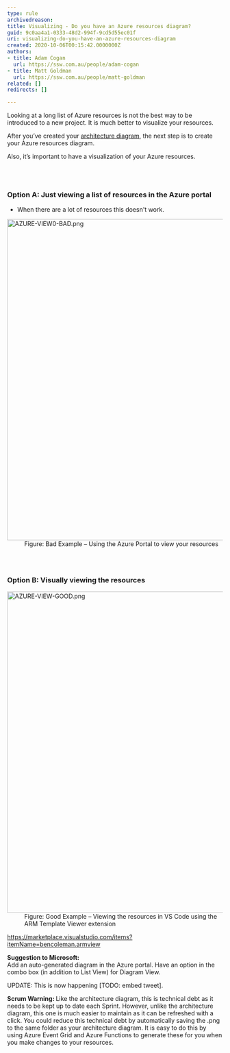 ```yaml
---
type: rule
archivedreason: 
title: Visualizing - Do you have an Azure resources diagram?
guid: 9c0aa4a1-0333-48d2-994f-9cd5d55ec01f
uri: visualizing-do-you-have-an-azure-resources-diagram
created: 2020-10-06T00:15:42.0000000Z
authors:
- title: Adam Cogan
  url: https://ssw.com.au/people/adam-cogan
- title: Matt Goldman
  url: https://ssw.com.au/people/matt-goldman
related: []
redirects: []

---
```



<p>Looking at a long list of Azure resources is not the best way to be introduced to a new project. It is much better to visualize your resources.<br></p><p>After you’ve created your <a href="/_layouts/15/FIXUPREDIRECT.ASPX?WebId=3dfc0e07-e23a-4cbb-aac2-e778b71166a2&amp;TermSetId=07da3ddf-0924-4cd2-a6d4-a4809ae20160&amp;TermId=7b588070-e0d2-46f4-811e-87b15a8c190d">architecture diagram</a>, the next step is to create your Azure resources diagram.</p><p>Also, it’s important to have a visualization of your Azure resources.<br></p>
<br><excerpt class='endintro'></excerpt><br>
<h3 class="ssw15-rteElement-H3">Option A&#58; Just viewing a list of resources in the Azure portal</h3><ul><li>​When there are a lot of resources this doesn't work.</li></ul><p></p><dl class="badImage"><dt>
      <img src="/PublishingImages/AZURE-VIEW0-BAD.png" alt="AZURE-VIEW0-BAD.png" style="width&#58;750px;" />
   </dt><dd>Figure&#58; Bad Example – Using the&#160;Azure Portal to view your resources</dd><h3 class="ssw15-rteElement-H3"><br></h3><h3 class="ssw15-rteElement-H3">​​​​Option B&#58; Visually viewing the resources<br></h3></dl><dl class="goodImage"><dt>
      <img src="/PublishingImages/AZURE-VIEW-GOOD.png" alt="AZURE-VIEW-GOOD.png" style="width&#58;750px;" />
   </dt><dd>Figure&#58; Good Example – Viewing the resources in VS Code using the ARM Template Viewer&#160;extension</dd></dl><p></p><p> 
      <a href="https&#58;//marketplace.visualstudio.com/items?itemName=bencoleman.armview">https&#58;//marketplace.visualstudio.com/items?itemName=bencoleman.armview​</a></p><p><b>Suggestion to Microsoft&#58;</b><br>Add an auto-generated diagram in the Azure portal. Have an option in the combo box (in addition to List View) for Diagram View.<br></p><p>UPDATE&#58; This is now happening [TODO&#58; embed tweet].<br></p><p class="ssw15-rteElement-P"> 
      <b>Scrum Warning&#58; </b>Like the architecture diagram, this is technical debt as it needs to be kept up to date each Sprint. However, unlike the architecture diagram, this one is much easier to maintain as it can be refreshed with a click.​ You&#160;could reduce this technical debt by automatically saving the .png to the same folder as your architecture diagram.&#160;It is easy to do this by using&#160;Azure Event Grid and Azure Functions to generate&#160;these for you when you make changes to your resources.</p>


